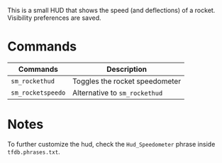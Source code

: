 This is a small HUD that shows the speed (and deflections) of a rocket. Visibility preferences are saved.

# Commands

  | Commands           | Description                               |
  |--------------------|-------------------------------------------|
  | `sm_rockethud`     | Toggles the rocket speedometer            |
  | `sm_rocketspeedo`  | Alternative to `sm_rockethud`             |

# Notes

To further customize the hud, check the `Hud_Speedometer` phrase inside `tfdb.phrases.txt`.
